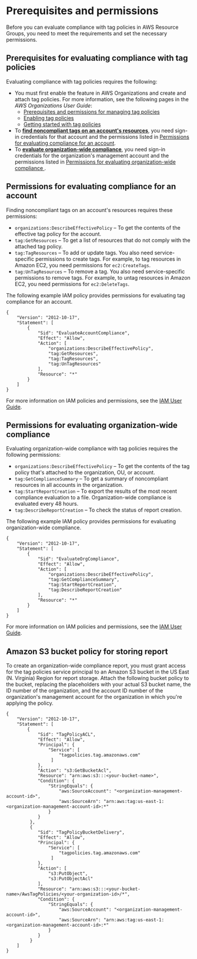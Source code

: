 # Prerequisites and permissions<a name="tag-policies-prereqs"></a>

Before you can evaluate compliance with tag policies in AWS Resource Groups, you need to meet the requirements and set the necessary permissions\. 

## Prerequisites for evaluating compliance with tag policies<a name="tag-policies-prereqs-overview"></a>

Evaluating compliance with tag policies requires the following:
+ You must first enable the feature in AWS Organizations and create and attach tag policies\. For more information, see the following pages in the *AWS Organizations User Guide*:
  + [Prerequisites and permissions for managing tag policies](https://docs.aws.amazon.com/organizations/latest/userguide/orgs_manage_policies_tag-policies-prereqs.html)
  + [Enabling tag policies](https://docs.aws.amazon.com/organizations/latest/userguide/orgs_manage_policies_enable-disable.html)
  + [Getting started with tag policies](https://docs.aws.amazon.com/organizations/latest/userguide/orgs_manage_policies_tag-policies-getting-started.html)
+ To [**find noncompliant tags on an account's resources**](tag-policies-orgs-finding-noncompliant-tags.md), you need sign\-in credentials for that account and the permissions listed in [Permissions for evaluating compliance for an account](#tag-policies-permissions-account)\.
+ To [**evaluate organization\-wide compliance**](tag-policies-orgs-evaluating-org-wide-compliance.md), you need sign\-in credentials for the organization's management account and the permissions listed in [Permissions for evaluating organization\-wide compliance ](#tag-policies-permissions-org)\.

## Permissions for evaluating compliance for an account<a name="tag-policies-permissions-account"></a>

Finding noncompliant tags on an account's resources requires these permissions:
+ `organizations:DescribeEffectivePolicy` – To get the contents of the effective tag policy for the account\.
+ `tag:GetResources` – To get a list of resources that do not comply with the attached tag policy\.
+ `tag:TagResources` – To add or update tags\. You also need service\-specific permissions to create tags\. For example, to tag resources in Amazon EC2, you need permissions for `ec2:CreateTags`\.
+ `tag:UnTagResources` – To remove a tag\. You also need service\-specific permissions to remove tags\. For example, to untag resources in Amazon EC2, you need permissions for `ec2:DeleteTags`\.

The following example IAM policy provides permissions for evaluating tag compliance for an account\.

```
{
    "Version": "2012-10-17",
    "Statement": [
        {
            "Sid": "EvaluateAccountCompliance",
            "Effect": "Allow",
            "Action": [
                "organizations:DescribeEffectivePolicy",
                "tag:GetResources",
                "tag:TagResources",
                "tag:UnTagResources"
            ],
            "Resource": "*"
        }
    ]
}
```

For more information on IAM policies and permissions, see the [IAM User Guide](https://docs.aws.amazon.com/IAM/latest/UserGuide/)\.

## Permissions for evaluating organization\-wide compliance<a name="tag-policies-permissions-org"></a>

Evaluating organization\-wide compliance with tag policies requires the following permissions:
+ `organizations:DescribeEffectivePolicy` – To get the contents of the tag policy that's attached to the organization, OU, or account\.
+ `tag:GetComplianceSummary` – To get a summary of noncompliant resources in all accounts in the organization\.
+ `tag:StartReportCreation` – To export the results of the most recent compliance evaluation to a file\. Organization\-wide compliance is evaluated every 48 hours\. 
+ `tag:DescribeReportCreation` – To check the status of report creation\.

The following example IAM policy provides permissions for evaluating organization\-wide compliance\.

```
{
    "Version": "2012-10-17",
    "Statement": [
        {
            "Sid": "EvaluateOrgCompliance",
            "Effect": "Allow",
            "Action": [
                "organizations:DescribeEffectivePolicy",
                "tag:GetComplianceSummary",
                "tag:StartReportCreation",
                "tag:DescribeReportCreation"
            ],
            "Resource": "*"
        }
    ]
}
```

For more information on IAM policies and permissions, see the [IAM User Guide](https://docs.aws.amazon.com/IAM/latest/UserGuide/)\.

## Amazon S3 bucket policy for storing report<a name="bucket-policy"></a>

To create an organization\-wide compliance report, you must grant access for the tag policies service principal to an Amazon S3 bucket in the US East \(N\. Virginia\) Region for report storage\. Attach the following bucket policy to the bucket, replacing the placeholders with your actual S3 bucket name, the ID number of the organization, and the account ID number of the organization's management account for the organization in which you're applying the policy\.

```
{
    "Version": "2012-10-17", 
    "Statement": [ 
        { 
            "Sid": "TagPolicyACL", 
            "Effect": "Allow", 
            "Principal": { 
                "Service": [ 
                    "tagpolicies.tag.amazonaws.com" 
                 ]
            }, 
            "Action": "s3:GetBucketAcl", 
            "Resource": "arn:aws:s3:::<your-bucket-name>",
            "Condition": {
                "StringEquals": {
                    "aws:SourceAccount": "<organization-management-account-id>",
                    "aws:SourceArn": "arn:aws:tag:us-east-1:<organization-management-account-id>:*"
                }
            } 
         }, 
         { 
            "Sid": "TagPolicyBucketDelivery", 
            "Effect": "Allow", 
            "Principal": { 
                "Service": [ 
                    "tagpolicies.tag.amazonaws.com" 
                 ]
            }, 
            "Action": [ 
                "s3:PutObject", 
                "s3:PutObjectAcl"
            ], 
            "Resource": "arn:aws:s3:::<your-bucket-name>/AwsTagPolicies/<your-organization-id>/*",
            "Condition": {
                "StringEquals": {
                    "aws:SourceAccount": "<organization-management-account-id>",
                    "aws:SourceArn": "arn:aws:tag:us-east-1:<organization-management-account-id>:*"
                }
            }
         } 
    ] 
}
```